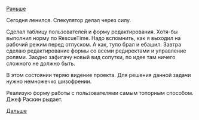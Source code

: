 [Раньше](2016.05.04.md)

Сегодня ленился. Спекулятор делал через силу.

Сделал таблицу пользователей и форму редактирования. Хотя-бы выполнил норму по RescueTime. Надо вспомнить, как я выходил на рабочий режим перед отпуском.
А как, тупо брал и ебашил.
Завтра сделаю редактирование формы со всеми редиректами и управление ролями.
Заодно зафигачу новый вид сопутки, по идее там ничего сложного не должно быть.

В этом состоянии теряю видение проекта. Для решения данной задачи нужно немножечко шизофрении.

Реализую форму работы с пользователями самым топорным способом. Джеф Раскин рыдает.

[Дальше](2016.05.10.md)